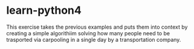 # learn-python4
This exercise takes the previous examples and puts them into context by creating a simple algorithiim solving how many people need to be trasported via carpooling in a single day by a transportation company.